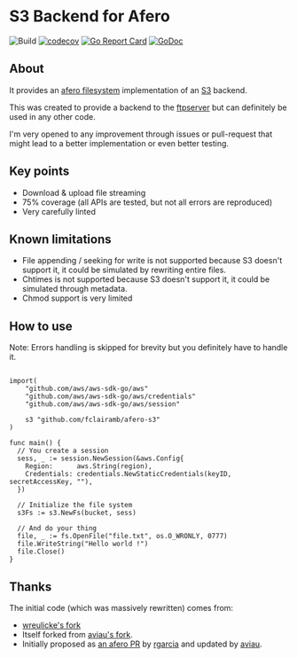 # S3 Backend for Afero

![Build](https://github.com/fclairamb/afero-s3/workflows/Build/badge.svg)
[![codecov](https://codecov.io/gh/fclairamb/afero-s3/branch/main/graph/badge.svg?token=OZ2WZ969O5)](https://codecov.io/gh/fclairamb/afero-s3)
[![Go Report Card](https://goreportcard.com/badge/fclairamb/afero-s3)](https://goreportcard.com/report/fclairamb/afero-s3)
[![GoDoc](https://godoc.org/github.com/fclairamb/afero-s3?status.svg)](https://godoc.org/github.com/fclairamb/afero-s3)


## About
It provides an [afero filesystem](https://github.com/spf13/afero/) implementation of an [S3](https://aws.amazon.com/s3/) backend.

This was created to provide a backend to the [ftpserver](https://github.com/fclairamb/ftpserver) but can definitely be used in any other code.

I'm very opened to any improvement through issues or pull-request that might lead to a better implementation or even
better testing.

## Key points
- Download & upload file streaming
- 75% coverage (all APIs are tested, but not all errors are reproduced)
- Very carefully linted

## Known limitations
- File appending / seeking for write is not supported because S3 doesn't support it, it could be simulated by rewriting entire files.
- Chtimes is not supported because S3 doesn't support it, it could be simulated through metadata.
- Chmod support is very limited


## How to use
Note: Errors handling is skipped for brevity but you definitely have to handle it.
```golang

import(
	"github.com/aws/aws-sdk-go/aws"
	"github.com/aws/aws-sdk-go/aws/credentials"
	"github.com/aws/aws-sdk-go/aws/session"
  
	s3 "github.com/fclairamb/afero-s3"
)

func main() {
  // You create a session
  sess, _ := session.NewSession(&aws.Config{
    Region:      aws.String(region),
    Credentials: credentials.NewStaticCredentials(keyID, secretAccessKey, ""),
  })

  // Initialize the file system
  s3Fs := s3.NewFs(bucket, sess)

  // And do your thing
  file, _ := fs.OpenFile("file.txt", os.O_WRONLY, 0777)
  file.WriteString("Hello world !")
  file.Close()
}
```

## Thanks

The initial code (which was massively rewritten) comes from:
- [wreulicke's fork](https://github.com/wreulicke/afero-s3)
- Itself forked from [aviau's fork](https://github.com/aviau/).
- Initially proposed as [an afero PR](https://github.com/spf13/afero/pull/90) by [rgarcia](https://github.com/rgarcia) and updated by [aviau](https://github.com/aviau).
